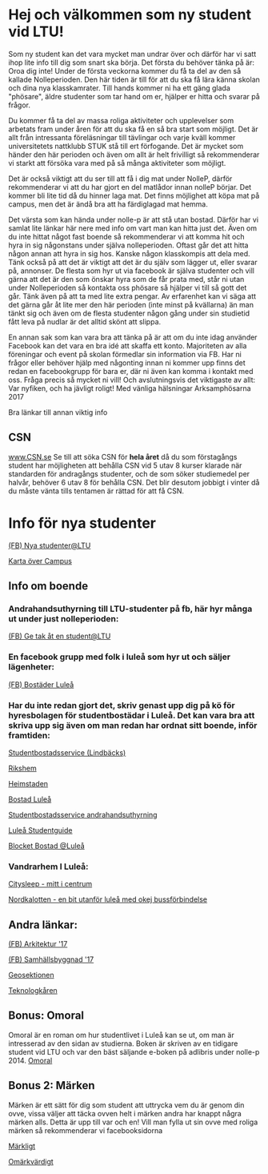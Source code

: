 # Hej och välkommen som ny student vid LTU!
Som ny student kan det vara mycket man undrar över och därför har vi satt ihop lite info till dig som snart ska börja.
Det första du behöver tänka på är: Oroa dig inte! Under de första veckorna kommer du få ta del av den så kallade Nolleperioden. Den här tiden är till för att du ska få lära känna skolan och dina nya klasskamrater. Till hands kommer ni ha ett gäng glada "phösare", äldre studenter som tar hand om er, hjälper er hitta och svarar på frågor.

Du kommer få ta del av massa roliga aktiviteter och upplevelser som arbetats fram under åren för att du ska få en så bra start som möjligt. Det är allt från intressanta föreläsningar till tävlingar och varje kväll kommer universitetets nattklubb STUK stå till ert förfogande. Det är mycket som händer den här perioden och även om allt är helt frivilligt så rekommenderar vi starkt att försöka vara med på så många aktiviteter som möjligt.

Det är också viktigt att du ser till att få i dig mat under NolleP, därför rekommenderar vi att du har gjort en del matlådor innan nolleP börjar. Det kommer bli lite tid då du hinner laga mat. Det finns möjlighet att köpa mat på campus, men det är ändå bra att ha färdiglagad mat hemma. 

Det värsta som kan hända under nolle-p är att stå utan bostad. Därför har vi samlat lite länkar här nere med info om vart man kan hitta just det. Även om du inte hittat något fast boende så rekommenderar vi att komma hit och hyra in sig någonstans under själva nolleperioden. Oftast går det att hitta någon annan att hyra in sig hos. Kanske någon klasskompis att dela med. Tänk också på att det är viktigt att det är du själv som lägger ut, eller svarar på, annonser. De flesta som hyr ut via facebook är själva studenter och vill gärna att det är den som önskar hyra som de får prata med, står ni utan under Nolleperioden så kontakta oss phösare så hjälper vi till så gott det går.
Tänk även på att ta med lite extra pengar. Av erfarenhet kan vi säga att det gärna går åt lite mer den här perioden (inte minst på kvällarna) än man tänkt sig och även om de flesta studenter någon gång under sin studietid fått leva på nudlar är det alltid skönt att slippa.

En annan sak som kan vara bra att tänka på är att om du inte idag använder Facebook kan det vara en bra idé att skaffa ett konto. Majoriteten av alla föreningar och event på skolan förmedlar sin information via FB. Har ni frågor eller behöver hjälp med någonting innan ni kommer upp finns det redan en facebookgrupp för bara er, där ni även kan komma i kontakt med oss. Fråga precis så mycket ni vill!
Och avslutningsvis det viktigaste av allt: Var nyfiken, och ha jävligt roligt!
Med vänliga hälsningar
Arksamphösarna 2017

Bra länkar till annan viktig info
## CSN

www.CSN.se 
Se till att söka CSN för **hela året** då du som förstagångs student har möjligheten att behålla CSN vid 5 utav 8 kurser klarade när standarden för andragångs studenter, och de som söker studiemedel per halvår, behöver 6 utav 8 för behålla CSN. Det blir desutom jobbigt i vinter då du måste vänta tills tentamen är rättad för att få CSN.


# Info för nya studenter
[(FB) Nya studenter@LTU](https://www.facebook.com/groups/249379248513482/)

[Karta över Campus](https://www.ltu.se/maps/campusmap/)
## Info om boende
### Andrahandsuthyrning till LTU-studenter på fb, här hyr många ut under just nolleperioden:

[(FB) Ge tak åt en student@LTU](https://www.facebook.com/groups/185241421543279/)
### En facebook grupp med folk i luleå som hyr ut och säljer lägenheter:

[(FB) Bostäder Luleå](https://www.facebook.com/groups/lulealagenheter/)

### Har du inte redan gjort det, skriv genast upp dig på kö för hyresbolagen för studentbostädar i Luleå. Det kan vara bra att skriva upp sig även om man redan har ordnat sitt boende, inför framtiden:

[Studentbostadsservice (Lindbäcks)](https://www.studentbostadsservice.se/)

[Rikshem](rikshem.se)

[Heimstaden](heimstaden.com)

[Bostad Luleå](bostadlulea.se)

[Studentbostadsservice andrahandsuthyrning](https://www.studentbostadsservice.se/andrahandsformedling/)

[Luleå Studentguide](http://www.luleastudent.se/studentboende-i-lulea/)

[Blocket Bostad @Luleå](https://www.blocket.se/bostad/uthyres?sort=&ss=&se=&ros=&roe=&bs=&be=&mre=&q=&q=&q=&is=1&save_search=1&l=0&md=th&f=p&f=c&f=b&ca=11&m=9&w=101)

### Vandrarhem I Luleå:

[Citysleep - mitt i centrum](http://www.citysleep.se/)

[Nordkalotten - en bit utanför luleå med okej bussförbindelse](http://www.nordkalotten.com/)

## Andra länkar:

[(FB) Arkitektur '17](https://www.facebook.com/groups/251188025379808)

[(FB) Samhällsbyggnad '17](https://www.facebook.com/groups/1857838384469411)

[Geosektionen](https://www.facebook.com/geosektionen.se)

[Teknologkåren](https://www.facebook.com/teknologkaren)


## Bonus: Omoral
Omoral är en roman om hur studentlivet i Luleå kan se ut, om man är intresserad av den sidan av studierna. Boken är skriven av en tidigare student vid LTU och var den bäst säljande e-boken på adlibris under nolle-p 2014.
[Omoral](http://Omoral.com)


## Bonus 2: Märken
Märken är ett sätt för dig som student att uttrycka vem du är genom din ovve, vissa väljer att täcka ovven helt i märken andra har knappt några märken alls. Detta är upp till var och en! Vill man fylla ut sin ovve med roliga märken så rekommenderar vi facebooksidorna

[Märkligt](https://www.facebook.com/groups/Markligt/)         

[Omärkvärdigt](https://www.facebook.com/groups/402962186406237/)
